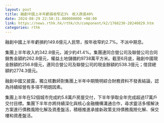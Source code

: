 ```yaml
---
layout: post
title: 融創中國上半年虧損收窄近3%　收入跌逾40%
date: 2024-08-29 22:58:31.000000000 +08:00
link: https://news.rthk.hk/rthk/ch/component/k2/1768230-20240829.htm
categories: rthk
---
```


融創中國上半年虧損約149.6億元人民幣，按年收窄約2.7%。不派中期息。

集團上半年收入約342.8億元，減少約41.4%。集團連同合營公司及聯營公司合同銷售金額約262.8億元，權益土地儲備約9738萬平方米。截至6月底，融創中國現金餘額約256.8億元，連同合營公司及聯營公司的現金餘額約538.3億元；借貸總額約2774.3億元。

融創中國又披露，獨立核數師對集團上半年中期簡明綜合財務資料不發表結論，認為持續經營有多項不明朗因素。

集團上半年在52個城市完成約5.8萬戶房屋交付，下半年爭取全年完成超過17萬戶交付目標。集團下半年亦將持續深化與核心金融機構溝通合作，尋求靈活多樣解決方案進行債務風險化解及資產盤活，積極推進承接新政策支持債務風險化解、保交樓和資產盤活。

